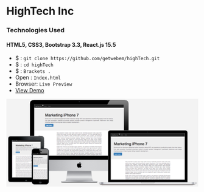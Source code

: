 
# HighTech Inc
### Technologies Used
#### HTML5, CSS3, Bootstrap 3.3, React.js 15.5
 - $  :  `git clone https://github.com/getwebem/highTech.git`
 - $  :  `cd highTech`
 - $ :  `Brackets .`
 - Open :  `Index.html`
 - Browser:  `Live Preview`  
 - [View Demo](http://getwebem.com/highTech/)  

![pic1](https://raw.githubusercontent.com/getwebem/README/master/highTech/Screen%20Shot%202017-08-08%20at%2010.33.19.png)
<br/><br/>
